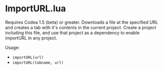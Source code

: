 ImportURL.lua
=

Requires Codea 1.5 (beta) or greater. Downloads a file at the specified URL and creates a tab with it's contents in the current project. Create a project including this file, and use that project as a dependency to enable importURL in any project.

Usage:

* <code>importURL(url)</code>
* <code>importURL(tabname, url)</code>